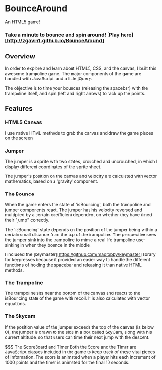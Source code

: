 # BounceAround
An HTML5 game!

### Take a minute to bounce and spin around! [Play here][http://zgavin1.github.io/BounceAround]


## Overview
In order to explore and learn about HTML5, CSS, and the canvas, I built this awesome trampoline game. The major components of the game are handled with JavaScript, and a little jQuery.

The objective is to time your bounces (releasing the spacebar) with the trampoline itself, and spin (left and right arrows) to rack up the points.


## Features
### HTML5 Canvas
I use native HTML methods to grab the canvas and draw the game pieces on the screen

### Jumper
The jumper is a sprite with two states, crouched and uncrouched, in which I display different coordinates of the sprite sheet.

The jumper's position on the canvas and velocity are calculated with vector mathematics, based on a 'gravity' component.

### The Bounce
When the game enters the state of 'isBouncing', both the trampoline and jumper components react.
The jumper has his velocity reversed and multiplied by a certain coefficient dependent on whether they have timed their "jump" correctly.

The 'isBouncing' state depends on the position of the jumper being within a certain small distance from the top of the trampoline. The perspective sees the jumper sink into the trampoline to mimic a real life trampoline user sinking in when they bounce in the middle.

I included the [keymaster][https://github.com/madrobby/keymaster] library for keypresses because it provided an easier way to handle the different functions of holding the spacebar and releasing it than native HTML methods.

### The Trampoline
The trampoline sits near the bottom of the canvas and reacts to the isBouncing state of the game with recoil. It is also calculated with vector equations. 

### The Skycam
If the position value of the jumper exceeds the top of the canvas (is below 0), the jumper is drawn to the side in a box called SkyCam, along with his current altitude, so that users can time their next jump with the descent.

$$$ The ScoreBoard and Timer
Both the Score and the Timer are JavaScript classes included in the game to keep track of these vital pieces of information. The score is animated when a player hits each increment of 1000 points and the timer is animated for the final 10 seconds.
